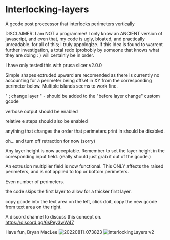 # Interlocking-layers
A gcode post proccessor that interlocks perimeters vertically

DISCLAIMER:   I am NOT a programmer! I only know an ANCIENT version of javascript, and even that, my code is ugly, bloated, and practically unreadable.
              for all of this; I truly appologize.
              If this idea is found to warrent further investigation, a total redo (probobly by someone that knows what they are doing : ) will certainly
              be in order.
              
I have only tested this with prusa slicer v2.0.0 

Simple shapes extruded upward are recomended as there is currently no accounting for a perimeter being offset in XY from the corresponding perimeter below.
Multiple islands seems to work fine.

" ; change layer "    - should be added to the "before layer change" custom gcode

verbose output should be enabled

relative e steps should also be enabled

anything that changes the order that perimeters print in should be disabled. 

oh... and turn off retraction for now (sorry)

Any layer height is now acceptable. Remember to set the layer height in the coresponding input field. (really should just grab it out of the gcode.)

An extrusion multiplier field is now functional. This ONLY affects the raised perimeters, and is not applied to top or bottom perimeters.

Even number of perimeters.

the code skips the first layer to allow for a thicker first layer.

copy gcode into the text area on the left, click doit, copy the new gcode from text area on the right.

A discord channel to discuss this concept on.
https://discord.gg/6sPey3wW47

Have fun,
Bryan MacLee
![20220811_073823](https://user-images.githubusercontent.com/100145297/184260325-b141dcc3-35cd-484b-840d-d9b4857a2443.jpg)
![interlockingLayers v2](https://user-images.githubusercontent.com/100145297/184260344-1f29f45f-9044-4813-aad1-9e5edc438fd3.png)
